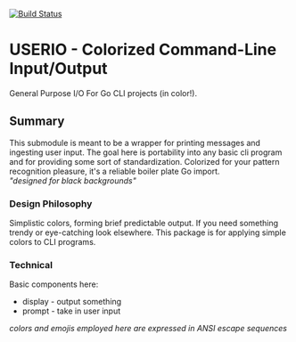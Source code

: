[![Build Status](https://travis-ci.org/rdenson/userio.svg?branch=master)](https://travis-ci.org/rdenson/userio)

# USERIO - Colorized Command-Line Input/Output
General Purpose I/O For Go CLI projects (in color!).

## Summary
This submodule is meant to be a wrapper for printing messages and ingesting user
input. The goal here is portability into any basic cli program and for providing
some sort of standardization. Colorized for your pattern recognition pleasure,
it's a reliable boiler plate Go import.  
_"designed for black backgrounds"_

### Design Philosophy
Simplistic colors, forming brief predictable output. If you need something trendy
or eye-catching look elsewhere. This package is for applying simple colors to CLI
programs.

### Technical
Basic components here:
* display - output something
* prompt - take in user input

_colors and emojis employed here are expressed in ANSI escape sequences_
